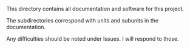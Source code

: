 This directory contains all documentation and software for this project.

The subdirectories correspond with units and subunits in the documentation.

Any difficulties should be noted under Issues. I will respond to those.
